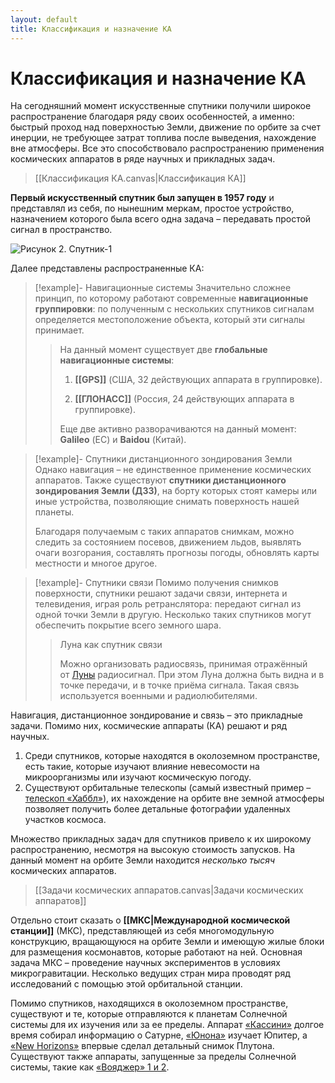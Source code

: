 ```yaml
---
layout: default
title: Классификация и назначение КА
---
```

# Классификация и назначение КА

На сегодняшний момент искусственные спутники получили широкое распространение благодаря ряду своих особенностей, а именно: быстрый проход над поверхностью Земли, движение по орбите за счет инерции, не требующее затрат топлива после выведения, нахождение вне атмосферы. Все это способствовало распространению применения космических аппаратов в ряде научных и прикладных задач.

> [[Классификация КА.canvas|Классификация КА]]

**Первый искусственный спутник был запущен в 1957 году** и представлял из себя, по нынешним меркам, простое устройство, назначением которого была всего одна задача – передавать простой сигнал в пространство.

![Рисунок 2. Спутник-1](image-3.png)

Далее представлены распространенные КА:

>[!example]- Навигационные системы
>Значительно сложнее принцип, по которому работают современные **навигационные группировки**: по полученным с нескольких спутников сигналам определяется местоположение объекта, который эти сигналы принимает. 
>
>> На данный момент существует две **глобальные навигационные системы**: 
>> 
>> 1. **[[GPS]]** (США, 32 действующих аппарата в группировке).
>> 
>> 2. **[[ГЛОНАСС]]** (Россия, 24 действующих аппарата в группировке). 
>> 
>> Еще две активно разворачиваются на данный момент: **Galileo** (ЕС) и **Baidou** (Китай).

>[!example]- Спутники дистанционного зондирования Земли
>Однако навигация – не единственное применение космических аппаратов. Также существуют **спутники дистанционного зондирования Земли (ДЗЗ)**, на борту которых стоят камеры или иные устройства, позволяющие снимать поверхность нашей планеты. 
>
> Благодаря получаемым с таких аппаратов снимкам, можно следить за состоянием посевов, движением льдов, выявлять очаги возгорания, составлять прогнозы погоды, обновлять карты местности и многое другое.

>[!example]- Спутники связи
>Помимо получения снимков поверхности, спутники решают задачи связи, интернета и телевидения, играя роль ретранслятора: передают сигнал из одной точки Земли в другую. Несколько таких спутников могут обеспечить покрытие всего земного шара.
>> Луна как спутник связи
>> 
>> Можно организовать радиосвязь, принимая отражённый от [Луны](https://ru.wikipedia.org/wiki/%D0%9B%D1%83%D0%BD%D0%B0 "Луна") радиосигнал. При этом Луна должна быть видна и в точке передачи, и в точке приёма сигнала. Такая связь используется военными и радиолюбителями.

Навигация, дистанционное зондирование и связь – это прикладные задачи. Помимо них, космические аппараты (КА) решают и ряд научных. 
1. Среди спутников, которые находятся в околоземном пространстве, есть такие, которые изучают влияние невесомости на микроорганизмы или изучают космическую погоду. 
2. Существуют орбитальные телескопы (самый известный пример – [телескоп «Хаббл»](https://ru.wikipedia.org/wiki/Хаббл_(телескоп))), их нахождение на орбите вне земной атмосферы позволяет получить более детальные фотографии удаленных участков космоса.

Множество прикладных задач для спутников привело к их широкому распространению, несмотря на высокую стоимость запусков. На данный момент на орбите Земли находится *несколько тысяч* космических аппаратов.

> [[Задачи космических аппаратов.canvas|Задачи космических аппаратов]]

Отдельно стоит сказать о **[[МКС|Международной космической станции]]** (МКС), представляющей из себя многомодульную конструкцию, вращающуюся на орбите Земли и имеющую жилые блоки для размещения космонавтов, которые работают на ней. Основная задача МКС – проведение научных экспериментов в условиях микрогравитации. Несколько ведущих стран мира проводят ряд исследований с помощью этой орбитальной станции.

Помимо спутников, находящихся в околоземном пространстве, существуют и те, которые отправляются к планетам Солнечной системы для их изучения или за ее пределы. Аппарат [«Кассини»](https://ru.wikipedia.org/wiki/Кассини_(космический_аппарат)) долгое время собирал информацию о Сатурне, [«Юнона»](https://ru.wikipedia.org/wiki/Юнона_(космический_аппарат)) изучает Юпитер, а [«New Horizons»](https://science.nasa.gov/mission/new-horizons/) впервые сделал детальный снимок Плутона. Существуют также аппараты, запущенные за пределы Солнечной системы, такие как [«Вояджер» 1 и 2](https://science.nasa.gov/mission/voyager/).